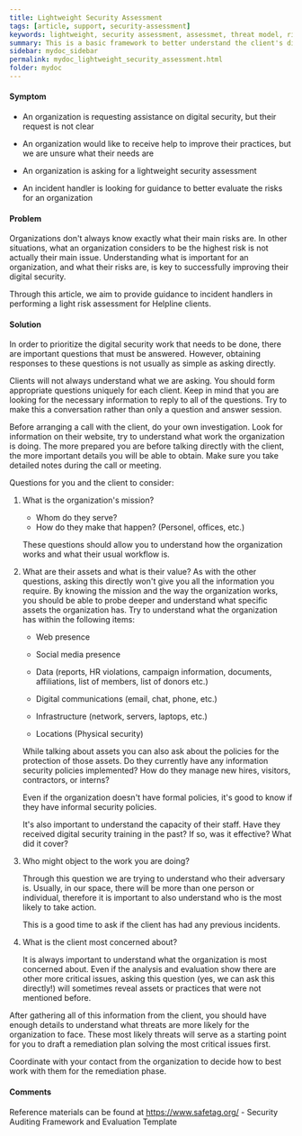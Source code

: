 ```yaml
---
title: Lightweight Security Assessment
tags: [article, support, security-assessment]
keywords: lightweight, security assessment, assessmet, threat model, risk evaluation, light risk assessment, light risk
summary: This is a basic framework to better understand the client's digital security needs.
sidebar: mydoc_sidebar
permalink: mydoc_lightweight_security_assessment.html
folder: mydoc
---
```


#### Symptom
- An organization is requesting assistance on digital security, but their request is not clear

- An organization would like to receive help to improve their practices, but we are unsure what their needs are

- An organization is asking for a lightweight security assessment

- An incident handler is looking for guidance to better evaluate the risks for an organization

#### Problem    
Organizations don't always know exactly what their main risks are. In other situations, what an organization considers to be the highest risk is not actually their main issue. Understanding what is important for an organization, and what their risks are, is key to successfully improving their digital security.

Through this article, we aim to provide guidance to incident handlers in performing a light risk assessment for Helpline clients.

#### Solution   
In order to prioritize the digital security work that needs to be done, there are important questions that must be answered. However, obtaining responses to these questions is not usually as simple as asking directly.

Clients will not always understand what we are asking. You should form appropriate questions uniquely for each client. Keep in mind that you are looking for the necessary information to reply to all of the questions. Try to make this a conversation rather than only a question and answer session.

Before arranging a call with the client, do your own investigation. Look for information on their website, try to understand what work the organization is doing. The more prepared you are before talking directly with the client, the more important details you will be able to obtain. Make sure you take detailed notes during the call or meeting.

Questions for you and the client to consider:

   1. What is the organization's mission?
      * Whom do they serve?
      * How do they make that happen? (Personel, offices, etc.)

      These questions should allow you to understand how the organization works and what their usual workflow is.

   2. What are their assets and what is their value?
      As with the other questions, asking this directly won't give you all the information you require. By knowing the mission and the way the organization works, you should be able to probe deeper and understand what specific assets the organization has. Try to understand what the organization has within the following items:

      * Web presence

      * Social media presence
   
      * Data (reports, HR violations, campaign information, documents, affiliations, list of members, list of donors etc.)
   
      * Digital communications (email, chat, phone, etc.)
   
      * Infrastructure (network, servers, laptops, etc.)
   
      * Locations (Physical security)

      While talking about assets you can also ask about the policies for the protection of those assets. Do they currently have any information security policies implemented? How do they manage new hires, visitors, contractors, or interns? 

      Even if the organization doesn't have formal policies, it's good to know if they have informal security policies.

      It's also important to understand the capacity of their staff. Have they received digital security training in the past? If so, was it effective? What did it cover?

   3. Who might object to the work you are doing?

      Through this question we are trying to understand who their adversary is. Usually, in our space, there will be more than one person or individual, therefore it is important to also understand who is the most likely to take action.

      This is a good time to ask if the client has had any previous incidents.

   4. What is the client most concerned about?

      It is always important to understand what the organization is most concerned about. Even if the analysis and evaluation show there are other more critical issues, asking this question (yes, we can ask this directly!) will sometimes reveal assets or practices that were not mentioned before.

After gathering all of this information from the client, you should have enough details to understand what threats are more likely for the organization to face. These most likely threats will serve as a starting point for you to draft a remediation plan solving the most critical issues first. 

Coordinate with your contact from the organization to decide how to best work with them for the remediation phase.

#### Comments   
Reference materials can be found at https://www.safetag.org/ - Security Auditing Framework and Evaluation Template
